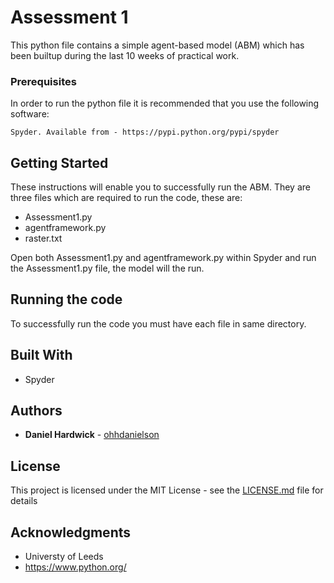 # Assessment 1 

This python file contains a simple agent-based model (ABM) which has been builtup during the last 10 weeks of practical work. 

### Prerequisites

In order to run the python file it is recommended that you use the following software:

```
Spyder. Available from - https://pypi.python.org/pypi/spyder
```
## Getting Started

These instructions will enable you to successfully run the ABM. They are three files which are required to run the code, these are:
* Assessment1.py
* agentframework.py
* raster.txt

Open both Assessment1.py and agentframework.py within Spyder and run the Assessment1.py file, the model will the run.

## Running the code

To successfully run the code you must have each file in same directory.

## Built With

* Spyder

## Authors

* **Daniel Hardwick** - [ohhdanielson](https://github.com/ohhdanielson)


## License

This project is licensed under the MIT License - see the [LICENSE.md](LICENSE.md) file for details

## Acknowledgments

* Universty of Leeds
* https://www.python.org/

